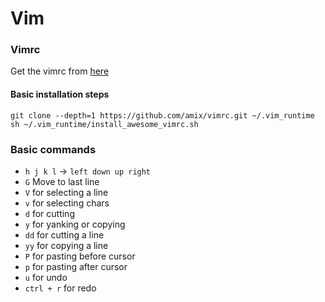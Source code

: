 # Vim

### Vimrc
Get the vimrc from [here](https://github.com/amix/vimrc)

#### Basic installation steps
```
git clone --depth=1 https://github.com/amix/vimrc.git ~/.vim_runtime
sh ~/.vim_runtime/install_awesome_vimrc.sh
```

### Basic commands
- `h j k l` -> `left down up right`
- `G` Move to last line
- `V` for selecting a line
- `v` for selecting chars
- `d` for cutting
- `y` for yanking or copying
- `dd` for cutting a line
- `yy` for copying a line
- `P` for pasting before cursor
- `p` for pasting after cursor
- `u` for undo
- `ctrl + r` for redo

